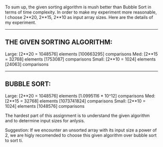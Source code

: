 To sum up, the given sorting algorithm is mush better than Bubble Sort in terms of time complexity. In order to make my experiment more reasonable, I choose 2\**20, 2\**15, 2\**10 as input array sizes. Here are the details of my experiment.

---------------------
THE GIVEN SORTING ALGORITHM:
---------------------
Large:    [2\**20 = 1048576] elements     [100663295] comparisons
Med:      [2\**15 = 32768] elements       [1753087] comparisons
Small:    [2\**10 = 1024] elements        [24063] comparisons

---------------------
BUBBLE SORT:
---------------------
Large:    [2\**20 = 1048576] elements     [1.0995116 * 10^12] comparisons
Med:      [2\**15 = 32768] elements       [1073741824] comparisons
Small:    [2\**10 = 1024] elements        [1048576] comparisons

The hardest part of this assignment is to understand the given algorithm and to determine input sizes for anlysis.

Suggestion:
If we encounter an unsorted array with its input size a power of 2, we are higly recomended to choose this given algorithm over bubble sort to sort ti.


